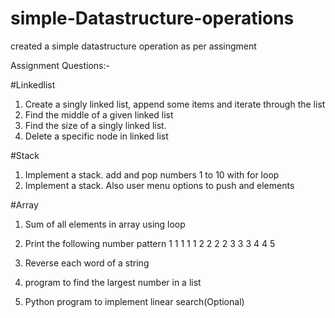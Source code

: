 # simple-Datastructure-operations

created a simple datastructure operation as per assingment

Assignment Questions:-

#Linkedlist
1) Create a singly linked list, append some items and iterate through the list
2) Find the middle of a given linked list
3) Find the size of a singly linked list.
4) Delete a specific node in linked list

#Stack
1) Implement a stack. add and pop numbers 1 to 10 with for loop
2) Implement a stack. Also user menu options to push and elements

#Array

1) Sum of all elements in array using loop

2) Print the following number pattern
 1 1 1 1 1 
 2 2 2 2
 3 3 3
 4 4
 5

3) Reverse each word of a string

5) program to find the largest number in a list
6) Python program to implement linear search(Optional)
